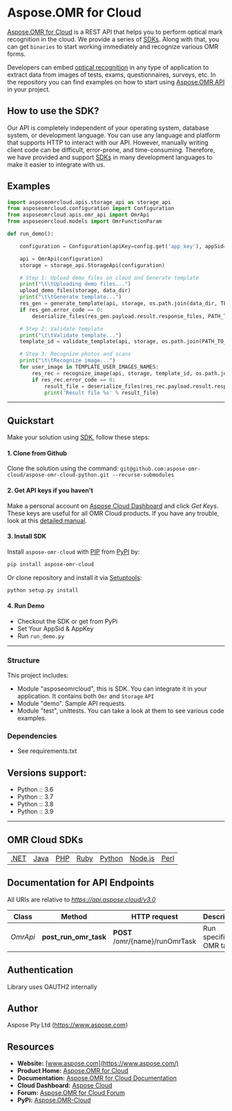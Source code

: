 # Aspose.OMR for Cloud

[Aspose.OMR for Cloud](https://products.aspose.cloud/omr/) is a REST API that helps you to perform optical mark recognition in the cloud. We provide a series of [SDKs](https://github.com/aspose-omr-cloud). Along with that, you can get `binaries` to start working immediately and recognize various OMR forms.

Developers can embed [optical recognition](https://en.wikipedia.org/wiki/Optical_mark_recognition) in any type of application to extract data from images of tests, exams, questionnaires, surveys, etc. In the repository you can find examples on how to start using [Aspose.OMR API](https://docs.aspose.cloud/omr/omr-api-specification/) in your project.

## How to use the SDK?

Our API is completely independent of your operating system, database system, or development language. You can use any language and platform that supports HTTP to interact with our API. However, manually writing client code can be difficult, error-prone, and time-consuming. Therefore, we have provided and support [SDKs](https://github.com/aspose-omr-cloud) in many development languages to make it easier to integrate with us.

## Examples

```python
import asposeomrcloud.apis.storage_api as storage_api
from asposeomrcloud.configuration import Configuration
from asposeomrcloud.apis.omr_api import OmrApi
from asposeomrcloud.models import OmrFunctionParam

def run_demo():

    configuration = Configuration(apiKey=config.get('app_key'), appSid=config.get('app_sid'))

    api = OmrApi(configuration)
    storage = storage_api.StorageApi(configuration)

    # Step 1: Upload demo files on cloud and Generate template
    print("\t\tUploading demo files...")
    upload_demo_files(storage, data_dir)
    print("\t\tGenerate template...")
    res_gen = generate_template(api, storage, os.path.join(data_dir, TEMPLATE_DST_NAME), LOGOS_FOLDER_NAME)
    if res_gen.error_code == 0:
        deserialize_files(res_gen.payload.result.response_files, PATH_TO_OUTPUT)

    # Step 2: Validate template
    print("\t\tValidate template...")
    template_id = validate_template(api, storage, os.path.join(PATH_TO_OUTPUT, TEMPLATE_IMAGE_NAME), PATH_TO_OUTPUT)

    # Step 3: Recognize photos and scans
    print("\t\tRecognize image...")
    for user_image in TEMPLATE_USER_IMAGES_NAMES:
        res_rec = recognize_image(api, storage, template_id, os.path.join(data_dir, user_image))
        if res_rec.error_code == 0:
            result_file = deserialize_files(res_rec.payload.result.response_files, PATH_TO_OUTPUT)[0]
            print('Result file %s' % result_file)
```
_________________________


## Quickstart
Make your solution using [SDK](https://github.com/aspose-omr-cloud), follow these steps:

#### 1. Clone from Github

Clone the solution using the command: `git@github.com:aspose-omr-cloud/aspose-omr-cloud-python.git --recurse-submodules`

#### 2. Get API keys if you haven't

Make a personal account on [Aspose Cloud Dashboard](https://dashboard.aspose.cloud/#/) and click _Get Keys_. These keys are useful for all OMR Cloud products. If you have any trouble, look at this [detailed manual](https://docs.aspose.cloud/omr/quickstart/).

#### 3. Install SDK

Install `aspose-omr-cloud` with [PIP](https://pypi.org/project/pip/) from [PyPI](https://pypi.org/) by:

```sh
pip install aspose-omr-cloud
```

Or clone repository and install it via [Setuptools](http://pypi.python.org/pypi/setuptools): 

```sh
python setup.py install
```

#### 4. Run Demo

  * Checkout the SDK or get from PyPi 
  * Set Your AppSid & AppKey
  * Run `run_demo.py`
 
--------------------------- 

### Structure

This project includes:

- Module "asposeomrcloud", this is SDK. You can integrate it in your application. It contains both `Omr` and `Storage` `API`
- Module "demo". Sample API requests.
- Module "test", unittests. You can take a look at them to see various code examples.

### Dependencies
- See requirements.txt

## Versions support:
- Python :: 3.6
- Python :: 3.7
- Python :: 3.8
- Python :: 3.9

_________________________

## OMR Cloud SDKs

||||||||
|--------------|----------|-------|-------|-------|---------|---------|
|[.NET](https://github.com/aspose-omr-cloud/aspose-omr-cloud-dotnet)|[Java](https://github.com/aspose-omr-cloud/aspose-omr-cloud-java)|[PHP](https://github.com/aspose-omr-cloud/aspose-omr-cloud-php)|[Ruby](https://github.com/aspose-omr-cloud/aspose-omr-cloud-ruby)|[Python](https://github.com/aspose-omr-cloud/aspose-omr-cloud-python)|[Node.js](https://github.com/aspose-omr-cloud/aspose-omr-cloud-nodejs)|[Perl](https://github.com/aspose-omr-cloud/aspose-omr-cloud-perl)

## Documentation for API Endpoints

All URIs are relative to *https://api.aspose.cloud/v3.0*

Class | Method | HTTP request | Description
------------ | ------------- | ------------- | -------------
*OmrApi* | **post_run_omr_task** | **POST** /omr/{name}/runOmrTask | Run specific OMR task


## Authentication

Library uses OAUTH2 internally

## Author

Aspose Pty Ltd (https://www.aspose.com)

## Resources

+ **Website:** [www.aspose.com](https://www.aspose.com/)
+ **Product Home:** [Aspose.OMR for Cloud](https://products.aspose.cloud/omr)
+ **Documentation:** [Aspose.OMR for Cloud Documentation](https://docs.aspose.cloud/omr/)
+ **Cloud Dashboard:** [Aspose Cloud](https://dashboard.aspose.cloud/)
+ **Forum:** [Aspose.OMR for Cloud Forum](https://forum.aspose.cloud/c/omr)
+ **PyPi:** [Aspose.OMR-Cloud](https://pypi.org/project/aspose-omr-cloud/)




